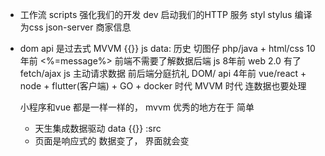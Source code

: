 - 工作流
    scripts 强化我们的开发
    dev 启动我们的HTTP 服务
    styl stylus 编译为css 
    json-server 商家信息
- dom api 是过去式
    MVVM {{}}  js  data: 
    历史 切图仔 php/java + html/css 10年前 <%=message%> 前端不需要了解数据后端
    js 8年前 web 2.0 有了fetch/ajax js 主动请求数据
    前后端分庭抗礼 DOM/ api 
    4年前 vue/react + node + flutter(客户端) + GO + docker 时代 MVVM 时代 连数据也要处理 


    小程序和vue 都是一样一样的，
    mvvm 优秀的地方在于 简单
    - 天生集成数据驱动 data {{}} :src
    - 页面是响应式的 数据变了， 界面就会变 